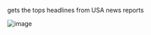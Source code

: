 gets the tops headlines from USA news reports


![image](https://github.com/cmorris2945/News-API/assets/30676606/adec9d38-fdf6-4b7b-b335-bf2f4f39eaca)
